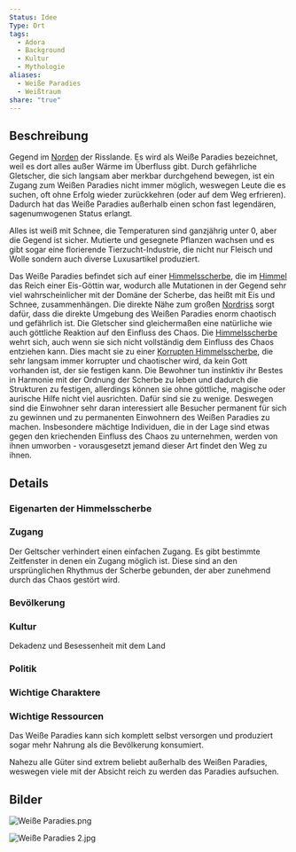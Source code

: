 ```yaml
---
Status: Idee
Type: Ort
tags:
  - Adora
  - Background
  - Kultur
  - Mythologie
aliases:
  - Weiße Paradies
  - Weißtraum
share: "true"
---
```

## Beschreibung

Gegend im [Norden](../../../../../Risslande%20-%20Norden.md) der Risslande. Es wird als Weiße Paradies bezeichnet, weil es dort alles außer Wärme im Überfluss gibt. Durch gefährliche Gletscher, die sich langsam aber merkbar durchgehend bewegen, ist ein Zugang zum Weißen Paradies nicht immer möglich, weswegen Leute die es suchen, oft ohne Erfolg wieder zurückkehren (oder auf dem Weg erfrieren). Dadurch hat das Weiße Paradies außerhalb einen schon fast legendären, sagenumwogenen Status erlangt. 

Alles ist weiß mit Schnee, die Temperaturen sind ganzjährig unter 0, aber die Gegend ist sicher. Mutierte und gesegnete Pflanzen wachsen und es gibt sogar eine florierende Tierzucht-Industrie, die nicht nur Fleisch und Wolle sondern auch diverse Luxusartikel produziert. 

Das Weiße Paradies befindet sich auf einer [Himmelsscherbe](../../Der%20Himmel/Himmelsscherben.md), die im [Himmel](../../Der%20Himmel/Himmel.md) das Reich einer Eis-Göttin war, wodurch alle Mutationen in der Gegend sehr viel wahrscheinlicher mit der Domäne der Scherbe, das heißt mit Eis und Schnee, zusammenhängen. Die direkte Nähe zum großen [Nordriss](./Nordriss.md) sorgt dafür, dass die direkte Umgebung des Weißen Paradies enorm chaotisch und gefährlich ist. Die Gletscher sind gleichermaßen eine natürliche wie auch göttliche Reaktion auf den Einfluss des Chaos. Die [Himmelsscherbe](../../Der%20Himmel/Himmelsscherben.md) wehrt sich, auch wenn sie sich nicht vollständig dem Einfluss des Chaos entziehen kann. Dies macht sie zu einer [Korrupten Himmelsscherbe](../../Der%20Himmel/Himmelsscherben.md#Korrupte%20Himmelsscherben), die sehr langsam immer korrupter und chaotischer wird, da kein Gott vorhanden ist, der sie festigen kann. Die Bewohner tun instinktiv ihr Bestes in Harmonie mit der Ordnung der Scherbe zu leben und dadurch die Strukturen zu festigen, allerdings können sie ohne göttliche, magische oder aurische Hilfe nicht viel ausrichten. Dafür sind sie zu wenige. 
Deswegen sind die Einwohner sehr daran interessiert alle Besucher permanent für sich zu gewinnen und zu permanenten Einwohnern des Weißen Paradies zu machen. Insbesondere mächtige Individuen, die in der Lage sind etwas gegen den kriechenden Einfluss des Chaos zu unternehmen, werden von ihnen umworben - vorausgesetzt jemand dieser Art findet den Weg zu ihnen. 


## Details

### Eigenarten der Himmelsscherbe


### Zugang

Der Geltscher verhindert einen einfachen Zugang. Es gibt bestimmte Zeitfenster in denen ein Zugang möglich ist. Diese sind an den ursprünglichen Rhythmus der Scherbe gebunden, der aber zunehmend durch das Chaos gestört wird. 

### Bevölkerung



### Kultur

Dekadenz und Besessenheit mit dem Land

### Politik



### Wichtige Charaktere



### Wichtige Ressourcen

Das Weiße Paradies kann sich komplett selbst versorgen und produziert sogar mehr Nahrung als die Bevölkerung konsumiert. 

Nahezu alle Güter sind extrem beliebt außerhalb des Weißen Paradies, weswegen viele mit der Absicht reich zu werden das Paradies aufsuchen. 

## Bilder

![Weiße Paradies.png](../../../../Wei%C3%9Fe%20Paradies.png)

![Weiße Paradies 2.jpg](../../../../Wei%C3%9Fe%20Paradies%202.jpg)